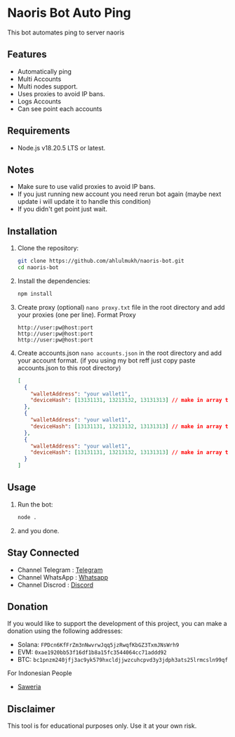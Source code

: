 # Naoris Bot Auto Ping

This bot automates ping to server naoris

## Features

- Automatically ping
- Multi Accounts
- Multi nodes support.
- Uses proxies to avoid IP bans.
- Logs Accounts
- Can see point each accounts

## Requirements

- Node.js v18.20.5 LTS or latest.

## Notes

- Make sure to use valid proxies to avoid IP bans.
- If you just running new account you need rerun bot again (maybe next update i will update it to handle this condition)
- If you didn't get point just wait.

## Installation

1. Clone the repository:

   ```sh
   git clone https://github.com/ahlulmukh/naoris-bot.git
   cd naoris-bot
   ```

2. Install the dependencies:

   ```sh
   npm install
   ```

3. Create proxy (optional) `nano proxy.txt` file in the root directory and add your proxies (one per line).
   Format Proxy

   ```
   http://user:pw@host:port
   http://user:pw@host:port
   http://user:pw@host:port
   ```

4. Create accounts.json `nano accounts.json` in the root directory and add your account format. (if you using my bot reff just copy paste accounts.json to this root directory)

   ```json
   [
     {
       "walletAddress": "your wallet1",
       "deviceHash": [13131131, 13213132, 13131313] // make in array to using multi devices
     },
     {
       "walletAddress": "your wallet1",
       "deviceHash": [13131131, 13213132, 13131313] // make in array to using multi devices
     },
     {
       "walletAddress": "your wallet1",
       "deviceHash": [13131131, 13213132, 13131313] // make in array to using multi devices
     }
   ]
   ```

## Usage

1. Run the bot:

   ```sh
   node .
   ```

2. and you done.

## Stay Connected

- Channel Telegram : [Telegram](https://t.me/elpuqus)
- Channel WhatsApp : [Whatsapp](https://whatsapp.com/channel/0029VavBRhGBqbrEF9vxal1R)
- Channel Discrod : [Discord](https://discord.gg/uKM4UCAccY)

## Donation

If you would like to support the development of this project, you can make a donation using the following addresses:

- Solana: `FPDcn6KfFrZm3nNwvrwJqq5jzRwqfKbGZ3TxmJNsWrh9`
- EVM: `0xae1920bb53f16df1b8a15fc3544064cc71addd92`
- BTC: `bc1pnzm240jfj3ac9yk579hxcldjjwzcuhcpvd3y3jdph3ats25lrmcsln99qf`

For Indonesian People

- [Saweria](https://saweria.co/ahlulmukh)

## Disclaimer

This tool is for educational purposes only. Use it at your own risk.
